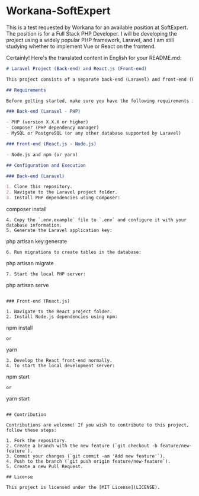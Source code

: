# Workana-SoftExpert
This is a test requested by Workana for an available position at SoftExpert. The position is for a Full Stack PHP Developer. I will be developing the project using a widely popular PHP framework, Laravel, and I am still studying whether to implement Vue or React on the frontend.



Certainly! Here's the translated content in English for your README.md:

```markdown
# Laravel Project (Back-end) and React.js (Front-end)

This project consists of a separate back-end (Laravel) and front-end (React.js) application.

## Requirements

Before getting started, make sure you have the following requirements installed:

### Back-end (Laravel - PHP)

- PHP (version X.X.X or higher)
- Composer (PHP dependency manager)
- MySQL or PostgreSQL (or any other database supported by Laravel)

### Front-end (React.js - Node.js)

- Node.js and npm (or yarn)

## Configuration and Execution

### Back-end (Laravel)

1. Clone this repository.
2. Navigate to the Laravel project folder.
3. Install PHP dependencies using Composer:
   ```
   composer install
   ```
4. Copy the `.env.example` file to `.env` and configure it with your database information.
5. Generate the Laravel application key:
   ```
   php artisan key:generate
   ```
6. Run migrations to create tables in the database:
   ```
   php artisan migrate
   ```
7. Start the local PHP server:
   ```
   php artisan serve
   ```

### Front-end (React.js)

1. Navigate to the React project folder.
2. Install Node.js dependencies using npm:
   ```
   npm install
   ```
   or
   ```
   yarn
   ```
3. Develop the React front-end normally.
4. To start the local development server:
   ```
   npm start
   ```
   or
   ```
   yarn start
   ```

## Contribution

Contributions are welcome! If you wish to contribute to this project, follow these steps:

1. Fork the repository.
2. Create a branch with the new feature (`git checkout -b feature/new-feature`).
3. Commit your changes (`git commit -am 'Add new feature'`).
4. Push to the branch (`git push origin feature/new-feature`).
5. Create a new Pull Request.

## License

This project is licensed under the [MIT License](LICENSE).
```
